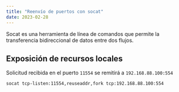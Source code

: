 ```yaml
---
title: "Reenvío de puertos con socat"
date: 2023-02-28
---
```


Socat es una herramienta de línea de comandos que permite la transferencia bidireccional de datos entre dos flujos.

## Exposición de recursos locales[](https://help.cesbo.com/misc/tools-and-utilities/network/socat#exposing-local-resources)

Solicitud recibida en el puerto `11554` se remitirá a `192.168.88.100:554`

```
socat tcp-listen:11554,reuseaddr,fork tcp:192.168.88.100:554
```
